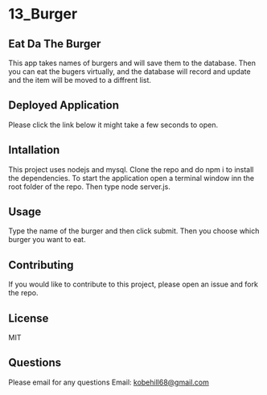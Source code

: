 # 13_Burger

## Eat Da The Burger
This app takes names of burgers and will save them to the database. Then 
you can eat the bugers virtually, and the database will record and update and the 
item will be moved to a diffrent list.

## Deployed Application
Please click the link below it might take a few seconds to open.


## Intallation
This project uses nodejs and mysql. Clone the repo and do npm i to install
the dependencies. To start the application open a terminal window inn the root folder of the repo.
Then type node server.js.

## Usage
Type the name of the burger and then click submit. Then you choose which burger you want to eat.

## Contributing
If you would like to contribute to this project,
please open an issue and fork the repo.

## License
MIT

## Questions
Please email for any questions
Email: kobehill68@gmail.com
